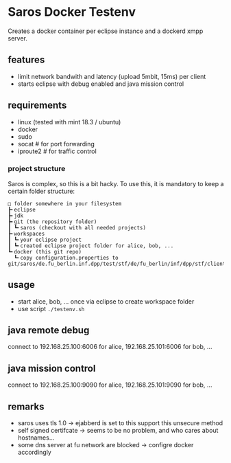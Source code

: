 # Saros Docker Testenv

Creates a docker container per eclipse instance and a dockerd xmpp server.

## features
- limit network bandwith and latency (upload 5mbit, 15ms) per client
- starts eclipse with debug enabled and java mission control

## requirements
- linux (tested with mint 18.3 / ubuntu)
- docker
- sudo
- socat # for port forwarding
- iproute2 # for traffic control

### project structure
Saros is complex, so this is a bit hacky.
To use this, it is mandatory to keep a certain folder structure:

```
□ folder somewhere in your filesystem
┣╸eclipse
┣╸jdk
┣╸git (the repository folder)
┃ ┗╸saros (checkout with all needed projects)
┣╸workspaces
┃ ┗╸your eclipse project
┃ ┗╸created eclipse project folder for alice, bob, ...
┗╸docker (this git repo)
  ┗╸copy configuration.properties to git/saros/de.fu_berlin.inf.dpp/test/stf/de/fu_berlin/inf/dpp/stf/client
```

## usage
- start alice, bob, ... once via eclipse to create workspace folder
- use script `./testenv.sh`

## java remote debug
connect to 192.168.25.100:6006 for alice, 192.168.25.101:6006 for bob, ...

## java mission control
connect to 192.168.25.100:9090 for alice, 192.168.25.101:9090 for bob, ...

## remarks
- saros uses tls 1.0 -> ejabberd is set to this support this unsecure method
- self signed certifcate -> seems to be no problem, and who cares about hostnames...
- some dns server at fu network are blocked -> configre docker accordingly
 
